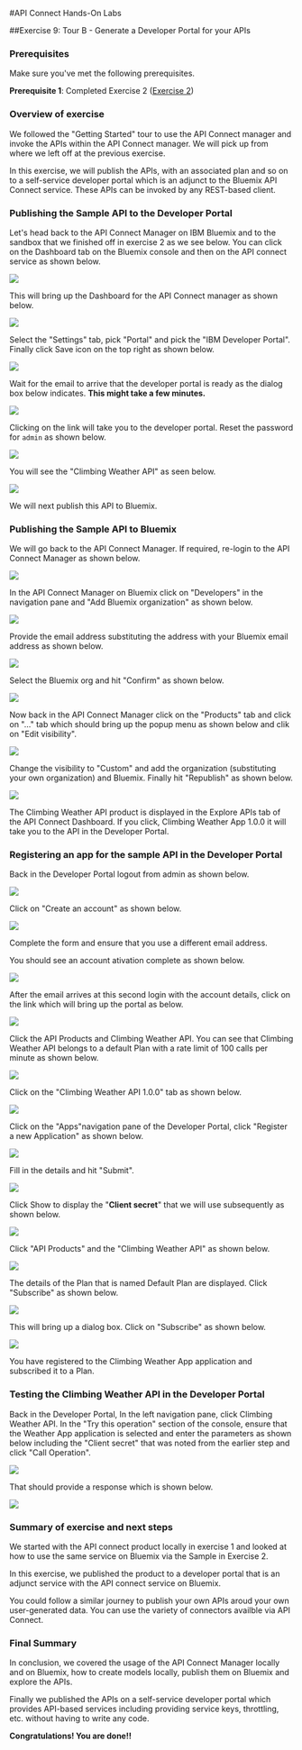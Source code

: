 #API Connect Hands-On Labs

##Exercise 9: Tour B - Generate a Developer Portal for your APIs

### Prerequisites

Make sure you've met the following prerequisites.

**Prerequisite 1**: Completed Exercise 2 ([Exercise 2](../ex2))

### Overview of exercise

We followed the "Getting Started" tour to use the API Connect manager and invoke the APIs within the API Connect manager. We will pick up from where we left off at the previous exercise. 

In this exercise, we will publish the APIs, with an associated plan and so on to a self-service developer portal which is an adjunct to the Bluemix API Connect service. These APIs can be invoked by any REST-based client.

### Publishing the Sample API to the Developer Portal

Let's head back to the API Connect Manager on IBM Bluemix and to the sandbox that we finished off in exercise 2 as we see below. You can click on the Dashboard tab on the Bluemix console and then on the API connect service as shown below.

<!--<img src="../../images/ex9/DashboardServices.jpeg"  width="400">-->
![](../../images/ex9/DashboardServices.jpeg "")

This will bring up the Dashboard for the API Connect manager as shown below.

<!--<img src="../../images/ex9/SandboxCatalog.jpeg"  width="400">-->
![](../../images/ex9/SandboxCatalog.jpeg "")

Select the "Settings" tab, pick "Portal" and pick the "IBM Developer Portal". Finally click Save icon on the top right as shown below.

<!--<img src="../../images/ex9/DevPortal.jpeg"  width="400">-->
![](../../images/ex9/DevPortal.jpeg "")

Wait for the email to arrive that the developer portal is ready as the dialog box below indicates. **This might take a few minutes.**

<!--<img src="../../images/ex9/DeveloperPortalDialog.jpeg"  width="400">-->
![](../../images/ex9/DeveloperPortalDialog.jpeg "")

Clicking on the link will take you to the developer portal. Reset the password for `admin` as shown below.

<!--<img src="../../images/ex9/ResetPassword.jpeg"  width="400">-->
![](../../images/ex9/ResetPassword.jpeg "")

You will see the "Climbing Weather API" as seen below.

<!--<img src="../../images/ex9/APIProductsClimbingWeatherAPI.jpeg"  width="400">-->
![](../../images/ex9/APIProductsClimbingWeatherAPI.jpeg "")

We will next publish this API to Bluemix.

### Publishing the Sample API to Bluemix

We will go back to the API Connect Manager. If required, re-login to the API Connect Manager as shown below.

<!--<img src="../../images/ex9/APIConnectLogin.jpeg"  width="400">-->
![](../../images/ex9/APIConnectLogin.jpeg "")

In the API Connect Manager on Bluemix click on "Developers" in the navigation pane and "Add Bluemix organization" as shown below.

<!--<img src="../../images/ex9/AddBluemixOrg.jpeg"  width="400">-->
![](../../images/ex9/AddBluemixOrg.jpeg "")

Provide the email address substituting the address with your Bluemix email address as shown below.

<!--<img src="../../images/ex9/AddBlueMixOrgDialog.jpeg"  width="400">-->
![](../../images/ex9/AddBlueMixOrgDialog.jpeg "")

Select the Bluemix org and hit "Confirm" as shown below.

<!--<img src="../../images/ex9/SelectOrgDialog.jpeg"  width="400">-->
![](../../images/ex9/SelectOrgDialog.jpeg "")

Now back in the API Connect Manager click on the "Products" tab and click on "..." tab which should bring up the popup menu as shown below and clik on "Edit visibility".

<!--<img src="../../images/ex9/EditVisibilityMenu.jpeg"  width="400">-->
![](../../images/ex9/EditVisibilityMenu.jpeg "")

Change the visibility to "Custom" and add the organization (substituting your own organization) and Bluemix. Finally hit "Republish" as shown below.

<!--<img src="../../images/ex9/Republish.jpeg"  width="400">-->
![](../../images/ex9/Republish.jpeg "")

The Climbing Weather API product is displayed in the Explore APIs tab of the API Connect Dashboard. If you click, Climbing Weather App 1.0.0 it will take you to the API in the Developer Portal.

### Registering an app for the sample API in the Developer Portal

Back in the Developer Portal logout from admin as shown below.

<!--<img src="../../images/ex9/LogoutAdmin.jpeg"  width="400">-->
![](../../images/ex9/LogoutAdmin.jpeg "")

Click on "Create an account" as shown below.

<!--<img src="../../images/ex9/CreateAnAccount.jpeg"  width="400">-->
![](../../images/ex9/CreateAnAccount.jpeg "")

Complete the form and ensure that you use a different email address.

You should see an account ativation complete as shown below.

<!--<img src="../../images/ex9/AcountActivation.jpeg"  width="400">-->
![](../../images/ex9/AcountActivation.jpeg "")

After the email arrives at this second login with the account details, click on the link which will bring up the portal as below.

<!--<img src="../../images/ex9/UserLogin.jpeg"  width="400">-->
![](../../images/ex9/UserLogin.jpeg "")

Click the API Products and Climbing Weather API. You can see that Climbing Weather API belongs to a default Plan with a rate limit of 100 calls per minute as shown below.

<!--<img src="../../images/ex9/Plans.jpeg"  width="400">-->
![](../../images/ex9/Plans.jpeg "")

Click on the "Climbing Weather API 1.0.0" tab as shown below.

<!--<img src="../../images/ex9/ClimbingWeatherAPIPortal.jpeg"  width="400">-->
![](../../images/ex9/ClimbingWeatherAPIPortal.jpeg "")

Click on the "Apps"navigation pane of the Developer Portal, click "Register a new Application" as shown below.

<!--<img src="../../images/ex9/RegisterNewApplication.jpeg"  width="400">-->
![](../../images/ex9/RegisterNewApplication.jpeg "")

Fill in the details and hit "Submit".

<!--<img src="../../images/ex9/RegisterNewApplicationFilled.jpeg"  width="400">-->
![](../../images/ex9/RegisterNewApplicationFilled.jpeg "")

Click Show to display the "**Client secret**" that we will use subsequently as shown below.

<!--<img src="../../images/ex9/ClientSecret.jpeg"  width="400">-->
![](../../images/ex9/ClientSecret.jpeg "")

Click "API Products" and the "Climbing Weather API" as shown below.

<!--<img src="../../images/ex9/ClimbingWeatherProduct.jpeg"  width="400">-->
![](../../images/ex9/ClimbingWeatherProduct.jpeg "")

The details of the Plan that is named Default Plan are displayed. Click "Subscribe" as shown below.

<!--<img src="../../images/ex9/Subscribe.jpeg"  width="400">-->
![](../../images/ex9/Subscribe.jpeg "")

This will bring up a dialog box. Click on "Subscribe" as shown below.

<!--<img src="../../images/ex9/SubscribeWeatherApp.jpeg"  width="400">-->
![](../../images/ex9/SubscribeWeatherApp.jpeg "")

You have registered to the Climbing Weather App application and subscribed it to a Plan.

### Testing the Climbing Weather API in the Developer Portal

Back in the Developer Portal, In the left navigation pane, click Climbing Weather API. In the "Try this operation" section of the console, ensure that the Weather App application is selected and enter the parameters as shown below including the "Client secret" that was noted from the earlier step and click "Call Operation".

<!--<img src="../../images/ex9/CallingClimbingWeatherAPI.jpeg"  width="400">-->
![](../../images/ex9/CallingClimbingWeatherAPI.jpeg "")

That should provide a response which is shown below.

<!--<img src="../../images/ex9/ClimbingWeatherAPIRequestResponse.jpeg"  width="400">-->
![](../../images/ex9/ClimbingWeatherAPIRequestResponse.jpeg "")

### Summary of exercise and next steps

We started with the API connect product locally in exercise 1 and looked at how to use the same service on Bluemix via the Sample in Exercise 2.

In this exercise, we published the product to a developer portal that is an adjunct service with the API connect service on Bluemix.

You could follow a similar journey to publish your own APIs aroud your own user-generated data. You can use the variety of connectors availble via API Connect.

### Final Summary

In conclusion, we covered the usage of the API Connect Manager locally and on Bluemix, how to create models locally, publish them on Bluemix and explore the APIs.

Finally we published the APIs on a self-service developer portal which provides API-based services including providing service keys, throttling, etc. without having to write any code.

**Congratulations! You are done!!**


